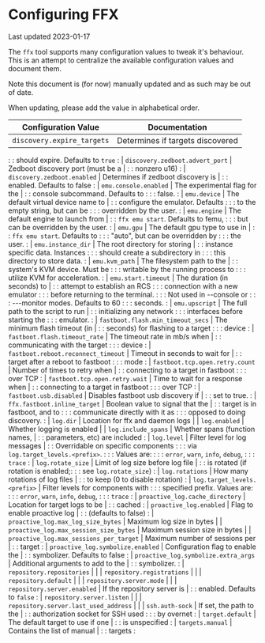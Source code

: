 # Configuring FFX

Last updated 2023-01-17

The `ffx` tool supports many configuration values to tweak it's behaviour. This
is an attempt to centralize the available configuration values and document
them.

Note this document is (for now) manually updated and as such may be out of date.

When updating, please add the value in alphabetical order.

| Configuration Value                     | Documentation                      |
| --------------------------------------- | ---------------------------------- |
| `discovery.expire_targets`              | Determines if targets discovered   |
:                                         : should expire. Defaults to `true`  :
| `discovery.zedboot.advert_port`         | Zedboot discovery port (must be a  |
:                                         : nonzero u16)                       :
| `discovery.zedboot.enabled`             | Determines if zedboot discovery is |
:                                         : enabled. Defaults to false         :
| `emu.console.enabled`                   | The experimental flag for the      |
:                                         : console subcommand. Defaults to    :
:                                         : false.                             :
| `emu.device`                            | The default virtual device name to |
:                                         : configure the emulator. Defaults   :
:                                         : to the empty string, but can be    :
:                                         : overridden by the user.            :
| `emu.engine`                            | The default engine to launch from  |
:                                         : `ffx emu start`. Defaults to femu, :
:                                         : but can be overridden by the user. :
| `emu.gpu`                               | The default gpu type to use in     |
:                                         : `ffx emu start`. Defaults to       :
:                                         : "auto", but can be overridden by   :
:                                         : the user.                          :
| `emu.instance_dir`                      | The root directory for storing     |
:                                         : instance specific data. Instances  :
:                                         : should create a subdirectory in    :
:                                         : this directory to store data.      :
| `emu.kvm_path`                          | The filesystem path to the         |
:                                         : system's KVM device. Must be       :
:                                         : writable by the running process to :
:                                         : utilize KVM for acceleration.      :
| `emu.start.timeout`                     | The duration (in seconds) to       |
:                                         : attempt to establish an RCS        :
:                                         : connection with a new emulator     :
:                                         : before returning to the terminal.  :
:                                         : Not used in --console or           :
:                                         : ---monitor modes. Defaults to 60   :
:                                         : seconds.                           :
| `emu.upscript`                          | The full path to the script to run |
:                                         : initializing any network           :
:                                         : interfaces before starting the     :
:                                         : emulator.                          :
| `fastboot.flash.min_timeout_secs`       | The minimum flash timeout (in      |
:                                         : seconds) for flashing to a target  :
:                                         : device                             :
| `fastboot.flash.timeout_rate`           | The timeout rate in mb/s when      |
:                                         : communicating with the target      :
:                                         : device                             :
| `fastboot.reboot.reconnect_timeout`     | Timeout in seconds to wait for     |
:                                         : target after a reboot to fastboot  :
:                                         : mode                               :
| `fastboot.tcp.open.retry.count`         | Number of times to retry when      |
:                                         : connecting to a target in fastboot :
:                                         : over TCP                           :
| `fastboot.tcp.open.retry.wait`          | Time to wait for a response when   |
:                                         : connecting to a target in fastboot :
:                                         : over TCP                           :
| `fastboot.usb.disabled`                 | Disables fastboot usb discovery if |
:                                         : set to true.                       :
| `ffx.fastboot.inline_target`            | Boolean value to signal that the   |
:                                         : target is in fastboot, and to      :
:                                         : communicate directly with it as    :
:                                         : opposed to doing discovery.        :
| `log.dir`                               | Location for ffx and daemon logs   |
| `log.enabled`                           | Whether logging is enabled         |
| `log.include_spans`                     | Whether spans (function names,     |
:                                         : parameters, etc) are included      :
| `log.level`                             | Filter level for log messages      |
:                                         : Overridable on specific components :
:                                         : via `log.target_levels.<prefix>`.  :
:                                         : Values are:                        :
:                                         : `error`, `warn`, `info`, `debug`,  :
:                                         : `trace`                            :
| `log.rotate_size`                       | Limit of log size before log file  |
:                                         : is rotated (if rotation is enabled;:
:                                         : see `log.rotate_size`)             :
| `log.rotations`                         | How many rotations of log files    |
:                                         : to keep (0 to disable rotation)    :
| `log.target_levels.<prefix>`            | Filter levels for components with  :
:                                         : specified prefix. Values are:      :
:                                         : `error`, `warn`, `info`, `debug`,  :
:                                         : `trace`                            :
| `proactive_log.cache_directory`         | Location for target logs to be     |
:                                         : cached                             :
| `proactive_log.enabled`                 | Flag to enable proactive log       |
:                                         : (defaults to false)                :
| `proactive_log.max_log_size_bytes`      | Maximum log size in bytes          |
| `proactive_log.max_session_size_bytes`  | Maximum session size in bytes      |
| `proactive_log.max_sessions_per_target` | Maximum number of sessions per     |
:                                         : target                             :
| `proactive_log.symbolize.enabled`       | Configuration flag to enable the   |
:                                         : symbolizer. Defaults to false      :
| `proactive_log.symbolize.extra_args`    | Additional arguments to add to the |
:                                         : symbolizer.                        :
| `repository.repositories`               |                                    |
| `repository.registrations`              |                                    |
| `repository.default`                    |                                    |
| `repository.server.mode`                |                                    |
| `repository.server.enabled`             | If the repository server is        |
:                                         : enabled. Defaults to `false`       :
| `repository.server.listen`              |                                    |
| `repository.server.last_used_address`   |                                    |
| `ssh.auth-sock`                         | If set, the path to the            |
:                                         : authorization socket for SSH used  :
:                                         : by overnet                         :
| `target.default`                        | The default target to use if one   |
:                                         : is unspecified                     :
| `targets.manual`                        | Contains the list of manual        |
:                                         : targets                            :
